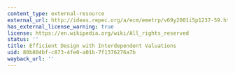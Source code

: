 ```yaml
---
content_type: external-resource
external_url: http://ideas.repec.org/a/ecm/emetrp/v69y2001i5p1237-59.html
has_external_license_warning: true
license: https://en.wikipedia.org/wiki/All_rights_reserved
status: ''
title: Efficient Design with Interdependent Valuations
uid: 80b804bf-c873-4fe0-a01b-7f1376276a7b
wayback_url: ''
---
```

